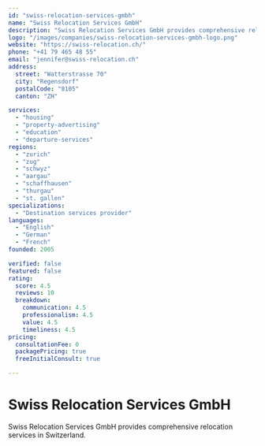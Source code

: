```yaml
---
id: "swiss-relocation-services-gmbh"
name: "Swiss Relocation Services GmbH"
description: "Swiss Relocation Services GmbH provides comprehensive relocation services in Switzerland."
logo: "/images/companies/swiss-relocation-services-gmbh-logo.png"
website: "https://swiss-relocation.ch/"
phone: "+41 79 465 48 55"
email: "jennifer@swiss-relocation.ch"
address:
  street: "Watterstrasse 70"
  city: "Regensdorf"
  postalCode: "8105"
  canton: "ZH"

services:
  - "housing"
  - "property-advertising"
  - "education"
  - "departure-services"
regions:
  - "zurich"
  - "zug"
  - "schwyz"
  - "aargau"
  - "schaffhausen"
  - "thurgau"
  - "st. gallen"
specializations:
  - "Destination services provider"
languages:
  - "English"
  - "German"
  - "French"
founded: 2005

verified: false
featured: false
rating:
  score: 4.5
  reviews: 10
  breakdown:
    communication: 4.5
    professionalism: 4.5
    value: 4.5
    timeliness: 4.5
pricing:
  consultationFee: 0
  packagePricing: true
  freeInitialConsult: true

---
```

# Swiss Relocation Services GmbH

Swiss Relocation Services GmbH provides comprehensive relocation services in Switzerland.